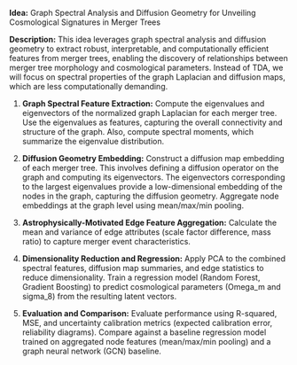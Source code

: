 **Idea:** Graph Spectral Analysis and Diffusion Geometry for Unveiling Cosmological Signatures in Merger Trees

**Description:** This idea leverages graph spectral analysis and diffusion geometry to extract robust, interpretable, and computationally efficient features from merger trees, enabling the discovery of relationships between merger tree morphology and cosmological parameters. Instead of TDA, we will focus on spectral properties of the graph Laplacian and diffusion maps, which are less computationally demanding.

1.  **Graph Spectral Feature Extraction:** Compute the eigenvalues and eigenvectors of the normalized graph Laplacian for each merger tree. Use the eigenvalues as features, capturing the overall connectivity and structure of the graph. Also, compute spectral moments, which summarize the eigenvalue distribution.

2.  **Diffusion Geometry Embedding:** Construct a diffusion map embedding of each merger tree. This involves defining a diffusion operator on the graph and computing its eigenvectors. The eigenvectors corresponding to the largest eigenvalues provide a low-dimensional embedding of the nodes in the graph, capturing the diffusion geometry. Aggregate node embeddings at the graph level using mean/max/min pooling.

3.  **Astrophysically-Motivated Edge Feature Aggregation:** Calculate the mean and variance of edge attributes (scale factor difference, mass ratio) to capture merger event characteristics.

4.  **Dimensionality Reduction and Regression:** Apply PCA to the combined spectral features, diffusion map summaries, and edge statistics to reduce dimensionality. Train a regression model (Random Forest, Gradient Boosting) to predict cosmological parameters (Omega\_m and sigma\_8) from the resulting latent vectors.

5.  **Evaluation and Comparison:** Evaluate performance using R-squared, MSE, and uncertainty calibration metrics (expected calibration error, reliability diagrams). Compare against a baseline regression model trained on aggregated node features (mean/max/min pooling) and a graph neural network (GCN) baseline.